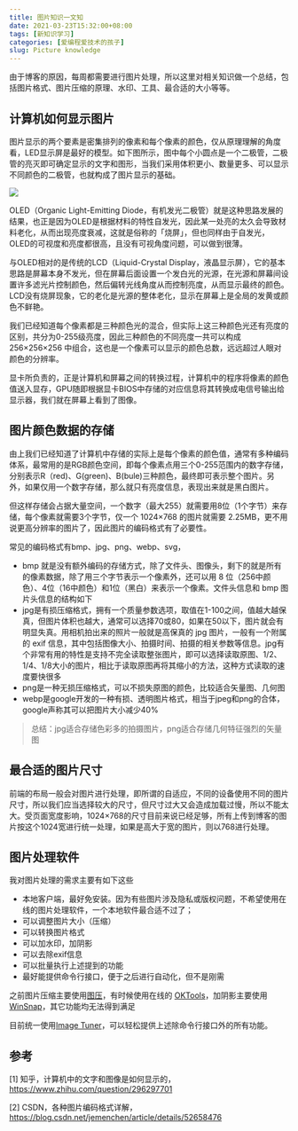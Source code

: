 ```yaml
---
title: 图片知识一文知
date: 2021-03-23T15:32:00+08:00
tags: [新知识学习]
categories: [爱编程爱技术的孩子]
slug: Picture knowledge
---
```


由于博客的原因，每周都需要进行图片处理，所以这里对相关知识做一个总结，包括图片格式、图片压缩的原理、水印、工具、最合适的大小等等。

<!--more-->

## 计算机如何显示图片

图片显示的两个要素是密集排列的像素和每个像素的颜色，仅从原理理解的角度看，LED显示屏是最好的模型。如下图所示，图中每个小圆点是一个二极管，二极管的亮灭即可确定显示的文字和图形，当我们采用体积更小、数量更多、可以显示不同颜色的二极管，也就构成了图片显示的基础。

![](https://pic1.zhimg.com/80/v2-40e285bcacc3d2bfdf70a6380e2dd018_720w.jpg?source=1940ef5c)

OLED（Organic Light-Emitting Diode，有机发光二极管）就是这种思路发展的结果，也正是因为OLED是根据材料的特性自发光，因此某一处亮的太久会导致材料老化，从而出现亮度衰减，这就是俗称的「烧屏」，但也同样由于自发光，OLED的可视度和亮度都很高，且没有可视角度问题，可以做到很薄。

与OLED相对的是传统的LCD（Liquid-Crystal Display，液晶显示屏），它的基本思路是屏幕本身不发光，但在屏幕后面设置一个发白光的光源，在光源和屏幕间设置许多滤光片控制颜色，然后偏转光线角度从而控制亮度，从而显示最终的颜色。LCD没有烧屏现象，它的老化是光源的整体老化，显示在屏幕上是全局的发黄或颜色不鲜艳。

我们已经知道每个像素都是三种颜色光的混合，但实际上这三种颜色光还有亮度的区别，共分为0-255级亮度，因此三种颜色的不同亮度一共可以构成 256×256×256 中组合，这也是一个像素可以显示的颜色总数，远远超过人眼对颜色的分辨率。

显卡所负责的，正是计算机和屏幕之间的转换过程，计算机中的程序将像素的颜色值送入显存，GPU随即根据显卡BIOS中存储的对应信息将其转换成电信号输出给显示器，我们就在屏幕上看到了图像。

## 图片颜色数据的存储

由上我们已经知道了计算机中存储的实际上是每个像素的颜色值，通常有多种编码体系，最常用的是RGB颜色空间，即每个像素点用三个0-255范围内的数字存储，分别表示R（red)、G(green)、B(bule)三种颜色，最终即可表示整个图片。另外，如果仅用一个数字存储，那么就只有亮度信息，表现出来就是黑白图片。

但这样存储会占据大量空间，一个数字（最大255）就需要用8位（1个字节）来存储，每个像素就需要3个字节，仅一个 1024×768 的图片就需要 2.25MB，更不用说更高分辨率的图片了，因此图片的编码格式有了必要性。

常见的编码格式有bmp、jpg、png、webp、svg，

- bmp 就是没有额外编码的存储方式，除了文件头、图像头，剩下的就是所有的像素数据，除了用三个字节表示一个像素外，还可以用 8 位（256中颜色）、4位（16中颜色）和1位（黑白）来表示一个像素。文件头信息和 bmp 图片头信息的结构如下
- jpg是有损压缩格式，拥有一个质量参数选项，取值在1-100之间，值越大越保真，但图片体积也越大，通常可以选择70或80，如果在50以下，图片就会有明显失真。用相机拍出来的照片一般就是高保真的 jpg 图片，一般有一个附属的 exif 信息，其中包括图像大小、拍摄时间、拍摄的相关参数等信息。jpg有个非常有用的特性是支持不完全读取整张图片，即可以选择读取原图、1/2、1/4、1/8大小的图片，相比于读取原图再将其缩小的方法，这种方式读取的速度要快很多
- png是一种无损压缩格式，可以不损失原图的颜色，比较适合矢量图、几何图
- webp是google开发的一种有损、透明图片格式，相当于jpeg和png的合体，google声称其可以把图片大小减少40%

> 总结：jpg适合存储色彩多的拍摄图片，png适合存储几何特征强烈的矢量图

## 最合适的图片尺寸

前端的布局一般会对图片进行处理，即所谓的自适应，不同的设备使用不同的图片尺寸，所以我们应当选择较大的尺寸，但尺寸过大又会造成加载过慢，所以不能太大。受页面宽度影响，1024×768的尺寸目前来说已经足够，所有上传到博客的图片按这个1024宽进行统一处理，如果是高大于宽的图片，则以768进行处理。

## 图片处理软件

我对图片处理的需求主要有如下这些

- 本地客户端，最好免安装。因为有些图片涉及隐私或版权问题，不希望使用在线的图片处理软件，一个本地软件最合适不过了；
- 可以调整图片大小（压缩）
- 可以转换图片格式
- 可以加水印，加阴影
- 可以去除exif信息
- 可以批量执行上述提到的功能
- 最好能提供命令行接口，便于之后进行自动化，但不是刚需

之前图片压缩主要使用[图压](https://tuya.xinxiao.tech/)，有时候使用在线的 [OKTools](https://oktools.net/tinyimg)，加阴影主要使用 [WinSnap](https://www.ntwind.com/software/winsnap.html)，其它功能均无法得到满足

目前统一使用[Image Tuner](https://www.glorylogic.com/image-tuner.html)，可以轻松提供上述除命令行接口外的所有功能。

## 参考

[1] 知乎，计算机中的文字和图像是如何显示的，https://www.zhihu.com/question/296297701

[2] CSDN，各种图片编码格式详解，https://blog.csdn.net/jemenchen/article/details/52658476

